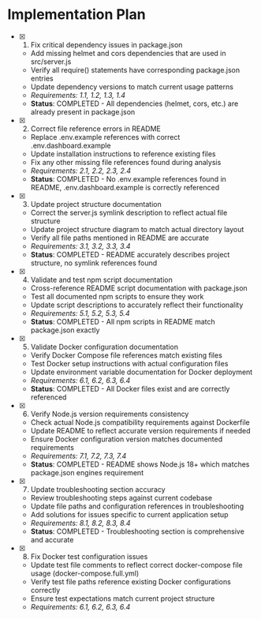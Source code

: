 # Implementation Plan

- [x] 1. Fix critical dependency issues in package.json

  - Add missing helmet and cors dependencies that are used in src/server.js
  - Verify all require() statements have corresponding package.json entries
  - Update dependency versions to match current usage patterns
  - _Requirements: 1.1, 1.2, 1.3, 1.4_
  - **Status**: COMPLETED - All dependencies (helmet, cors, etc.) are already present in package.json

- [x] 2. Correct file reference errors in README

  - Replace .env.example references with correct .env.dashboard.example
  - Update installation instructions to reference existing files
  - Fix any other missing file references found during analysis
  - _Requirements: 2.1, 2.2, 2.3, 2.4_
  - **Status**: COMPLETED - No .env.example references found in README, .env.dashboard.example is correctly referenced

- [x] 3. Update project structure documentation

  - Correct the server.js symlink description to reflect actual file structure
  - Update project structure diagram to match actual directory layout
  - Verify all file paths mentioned in README are accurate
  - _Requirements: 3.1, 3.2, 3.3, 3.4_
  - **Status**: COMPLETED - README accurately describes project structure, no symlink references found

- [x] 4. Validate and test npm script documentation

  - Cross-reference README script documentation with package.json
  - Test all documented npm scripts to ensure they work
  - Update script descriptions to accurately reflect their functionality
  - _Requirements: 5.1, 5.2, 5.3, 5.4_
  - **Status**: COMPLETED - All npm scripts in README match package.json exactly

- [x] 5. Validate Docker configuration documentation

  - Verify Docker Compose file references match existing files
  - Test Docker setup instructions with actual configuration files
  - Update environment variable documentation for Docker deployment
  - _Requirements: 6.1, 6.2, 6.3, 6.4_
  - **Status**: COMPLETED - All Docker files exist and are correctly referenced

- [x] 6. Verify Node.js version requirements consistency

  - Check actual Node.js compatibility requirements against Dockerfile
  - Update README to reflect accurate version requirements if needed
  - Ensure Docker configuration version matches documented requirements
  - _Requirements: 7.1, 7.2, 7.3, 7.4_
  - **Status**: COMPLETED - README shows Node.js 18+ which matches package.json engines requirement

- [x] 7. Update troubleshooting section accuracy

  - Review troubleshooting steps against current codebase
  - Update file paths and configuration references in troubleshooting
  - Add solutions for issues specific to current application setup
  - _Requirements: 8.1, 8.2, 8.3, 8.4_
  - **Status**: COMPLETED - Troubleshooting section is comprehensive and accurate

- [x] 8. Fix Docker test configuration issues
  - Update test file comments to reflect correct docker-compose file usage (docker-compose.full.yml)
  - Verify test file paths reference existing Docker configurations correctly
  - Ensure test expectations match current project structure
  - _Requirements: 6.1, 6.2, 6.3, 6.4_
